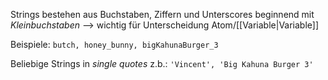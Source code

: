 Strings bestehen aus Buchstaben, Ziffern und Unterscores
beginnend mit _Kleinbuchstaben_ --> wichtig für Unterscheidung Atom/[[Variable|Variable]]


Beispiele: `butch, honey_bunny, bigKahunaBurger_3`

Beliebige Strings in _single quotes_
z.b.: `'Vincent', 'Big Kahuna Burger 3'`